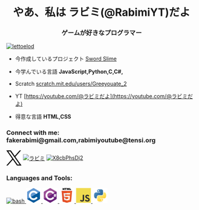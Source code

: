 <h1 align="center">やあ、私は ラビミ(@RabimiYT)だよ</h1>
<h3 align="center">ゲームが好きなプログラマー</h3>

<p align="left"> <a href="https://twitter.com/lettoelod" target="blank"><img src="https://img.shields.io/twitter/follow/lettoelod?logo=twitter&style=for-the-badge" alt="lettoelod" /></a> </p>

- 今作成しているプロジェクト [Sword Slime](https://github.com/Sword-Slime/Sword-Slime.github.io)

- 今学んでいる言語 **JavaScript,Python,C,C#,**

- Scratch [scratch.mit.edu/users/Greeyouate_2](scratch.mit.edu/users/Greeyouate_2)

- YT [https://youtube.com/@ラビミだよ](https://youtube.com/@ラビミだよ)

- 得意な言語 **HTML,CSS**


<h3 align="left">Connect with me: fakerabimi@gmail.com,rabimiyoutube@tensi.org</h3>
<p align="left">
<a href="https://twitter.com/lettoelod" target="blank"><img align="center" src="logo-black.png" alt="lettoelod" height="40" width="40" /></a>
<a href="https://www.youtube.com/c/ラビミ" target="blank"><img align="center" src="https://raw.githubusercontent.com/rahuldkjain/github-profile-readme-generator/master/src/images/icons/Social/youtube.svg" alt="ラビミ" height="30" width="40" /></a>
<a href="https://discord.gg/X8cbPhsDj2" target="blank"><img align="center" src="https://cdn.worldvectorlogo.com/logos/discord-6.svg" alt="X8cbPhsDj2" height="30" width="40" /></a>
</p>

<h3 align="left">Languages and Tools:</h3>
<p align="left"> <a href="https://www.gnu.org/software/bash/" target="_blank" rel="noreferrer"> <img src="https://www.vectorlogo.zone/logos/gnu_bash/gnu_bash-icon.svg" alt="bash" width="40" height="40"/> </a> <a href="https://www.cprogramming.com/" target="_blank" rel="noreferrer"> <img src="https://raw.githubusercontent.com/devicons/devicon/master/icons/c/c-original.svg" alt="c" width="40" height="40"/> </a> <a href="https://www.w3schools.com/cs/" target="_blank" rel="noreferrer"> <img src="https://raw.githubusercontent.com/devicons/devicon/master/icons/csharp/csharp-original.svg" alt="csharp" width="40" height="40"/> </a> <a href="https://www.w3.org/html/" target="_blank" rel="noreferrer"> <img src="https://raw.githubusercontent.com/devicons/devicon/master/icons/html5/html5-original-wordmark.svg" alt="html5" width="40" height="40"/> </a> <a href="https://developer.mozilla.org/en-US/docs/Web/JavaScript" target="_blank" rel="noreferrer"> <img src="https://raw.githubusercontent.com/devicons/devicon/master/icons/javascript/javascript-original.svg" alt="javascript" width="40" height="40"/> </a> <a href="https://www.python.org" target="_blank" rel="noreferrer"> <img src="https://raw.githubusercontent.com/devicons/devicon/master/icons/python/python-original.svg" alt="python" width="40" height="40"/> </a> </p>
